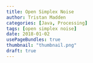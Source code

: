 ```yaml
---
title: Open Simplex Noise
author: Tristan Madden
categories: [Java, Processing]
tags: [open simplex noise]
date: 2018-01-02
usePageBundles: true
thumbnail: "thumbnail.png"
draft: true
---
```

<!-- <div class="iframe-wrapper-16-9">
<iframe src="https://www.youtube.com/embed/iux8QU8PXaA" allowfullscreen>
</iframe>
</div>
<br>
I recently sought out to find an easier way to create perfectly looped animations and discovered the idea of 4D Simplex Noise. The internet oracles led me to necessarydisorder's WordPress tutorial, entitled <a href="https://necessarydisorder.wordpress.com/2017/11/15/drawing-from-noise-and-then-making-animated-loopy-gifs-from-there/">Drawing from noise, and then making animated loopy GIFs from there</a>. which I found to be very informative, inspiring and aptly named. I built upon what I've done in previous projects; created a 2D grid of pixel objects and animating them, this time mapping their motion to the <a href="https://gist.github.com/Bleuje/fce86ef35b66c4a2b6a469b27163591e">noise function</a>. At lower scales (0.001) the motion is organic and smooth enough to produce some nice effects. -->